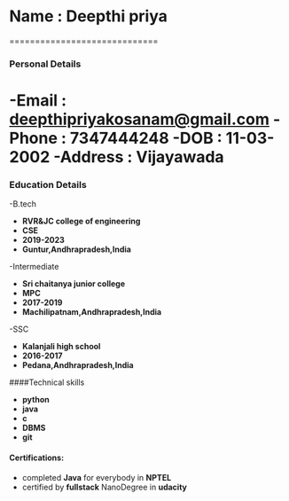 # Name : Deepthi priya
=============================
### Personal Details
-Email : **deepthipriyakosanam@gmail.com**
-Phone : **7347444248**
-DOB : **11-03-2002**
-Address : **Vijayawada**
=============================
 ### Education Details
 -B.tech
 
  - **RVR&JC college of engineering** 
  - **CSE**
  - **2019-2023**
  - **Guntur,Andhrapradesh,India**
  
 -Intermediate
 
  - **Sri chaitanya junior college**
  - **MPC**
  - **2017-2019**
  - **Machilipatnam,Andhrapradesh,India**
  
  -SSC
  
  - **Kalanjali high school**
  - **2016-2017**
  - **Pedana,Andhrapradesh,India**
  
  ####Technical skills
  
  - **python**
  - **java**
  - **c**
  - **DBMS**
  - **git**

  #### Certifications:
  - completed **Java** for everybody in **NPTEL**
  - certified by **fullstack** NanoDegree in **udacity**
